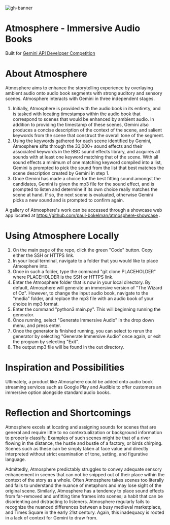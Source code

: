 ![gh-banner](https://github.com/user-attachments/assets/093a37cf-c353-4ec2-96e8-7228ed6e7d1e)

# Atmosphere - Immersive Audio Books

Built for [Gemini API Developer Competition](https://ai.google.dev/competition)

# About Atmosphere

Atmosphere aims to enhance the storytelling experience by overlaying ambient audio onto audio book segments with strong auditory and sensory scenes. Atmosphere interacts with Gemini in three independent stages.

1. Initially, Atmosphere is provided with the audio book in its entirety, and is tasked with locating timestamps within the audio book that correspond to scenes that would be enhanced by ambient audio. In addition to providing the timestamp of these scenes, Gemini also produces a concise description of the context of the scene, and salient keywords from the scene that construct the overall tone of the segment.
2. Using the keywords gathered for each scene identified by Gemini, Atmosphere sifts through the 33,000+ sound effects and their associated keywords in the BBC sound effects library, and acquires all sounds with at least one keyword matching that of the scene. With all sound effects a minimum of one matching keyword compiled into a list, Gemini is prompted to pick the sound from the list that best matches the scene description created by Gemini in step 1.
3. Once Gemini has made a choice for the best fitting sound amongst the candidates, Gemini is given the mp3 file for the sound effect, and is prompted to listen and determine if its own choice really matches the scene at hand. If so, the next scene is evaluated, otherwise Gemini picks a new sound and is prompted to confirm again.

A gallery of Atmosphere's work can be accessed through a showcase web app located at https://github.com/paul-bokelman/atmosphere-showcase .

# Using Atmosphere Locally

1. On the main page of the repo, click the green "Code" button. Copy either the SSH or HTTPS link.
2. In your local terminal, navigate to a folder that you would like to place Atmosphere into.
3. Once in such a folder, type the command "git clone PLACEHOLDER" where PLACEHOLDER is the SSH or HTTPS link.
4. Enter the Atmosphere folder that is now in your local directory. By default, Atmosphere will generate an immersive version of "The Wizard of Oz". However, to change the input audio book, navigate to the "media" folder, and replace the mp3 file with an audio book of your choice in mp3 format.
5. Enter the command "python3 main.py". This will beginning running the generator.
6. Once running, select "Generate Immersive Audio" in the drop down menu, and press enter.
7. Once the generator is finished running, you can select to rerun the generator by selecting "Generate Immersive Audio" once again, or exit the program by selecting "Exit".
8. The output mp3 file will be found in the out directory.

# Inspiration and Possibilities

Ultimately, a product like Atmosphere could be added onto audio book streaming services such as Google Play and Audible to offer customers an immersive option alongside standard audio books.

# Reflection and Shortcomings

Atmosphere excels at locating and assigning sounds for scenes that are general and require little to no contextualization or background information to properly classify. Examples of such scenes might be that of a river flowing in the distance, the hustle and bustle of a factory, or birds chirping. Scenes such as these can be simply taken at face value and directly interpreted without strict examination of tone, setting, and figurative language.

Admittedly, Atmosphere predictably struggles to convey adequate sensory enhancement in scenes that can not be snipped out of their place within the context of the story as a whole. Often Atmosphere takes scenes too literally and fails to understand the nuance of metaphors and may lose sight of the original scene. Similarly, Atmosphere has a tendency to place sound effects from far-removed and unfitting time frames into scenes; a habit that can be disorienting and distracting to listeners. Atmosphere regularly fails to recognize the nuanced differences between a busy medieval marketplace, and Times Square in the early 21st century. Again, this inadequacy is rooted in a lack of context for Gemini to draw from.
